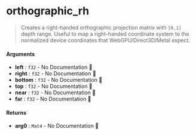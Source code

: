 # orthographic\_rh

>  Creates a right-handed orthographic projection matrix with `[0,1]` depth range.
>  Useful to map a right-handed coordinate system to the normalized device coordinates that WebGPU/Direct3D/Metal expect.

#### Arguments

- **left** : `f32` \- No Documentation 🚧
- **right** : `f32` \- No Documentation 🚧
- **bottom** : `f32` \- No Documentation 🚧
- **top** : `f32` \- No Documentation 🚧
- **near** : `f32` \- No Documentation 🚧
- **far** : `f32` \- No Documentation 🚧

#### Returns

- **arg0** : `Mat4` \- No Documentation 🚧